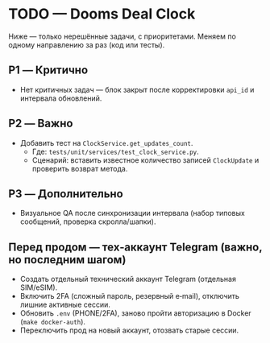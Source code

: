 # TODO — Dooms Deal Clock

Ниже — только нерешённые задачи, с приоритетами. Меняем по одному направлению за раз (код или тесты).

## P1 — Критично

- Нет критичных задач — блок закрыт после корректировки `api_id` и интервала обновлений.

## P2 — Важно

- Добавить тест на `ClockService.get_updates_count`.
  - Где: `tests/unit/services/test_clock_service.py`.
  - Сценарий: вставить известное количество записей `ClockUpdate` и проверить возврат метода.

## P3 — Дополнительно

- Визуальное QA после синхронизации интервала (набор типовых сообщений, проверка скролла/шапки).

## Перед продом — тех‑аккаунт Telegram (важно, но последним шагом)

- Создать отдельный технический аккаунт Telegram (отдельная SIM/eSIM).
- Включить 2FA (сложный пароль, резервный e‑mail), отключить лишние активные сессии.
- Обновить `.env` (PHONE/2FA), заново пройти авторизацию в Docker (`make docker-auth`).
- Переключить прод на новый аккаунт, отозвать старые сессии.

